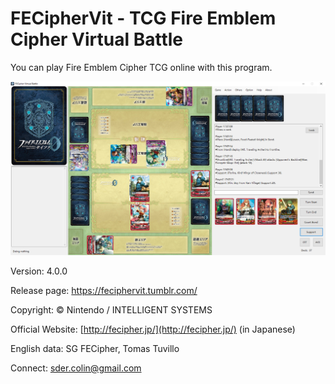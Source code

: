 # FECipherVit - TCG Fire Emblem Cipher Virtual Battle

You can play Fire Emblem Cipher TCG online with this program.

![](preview.png)

Version: 4.0.0

Release page: https://feciphervit.tumblr.com/

Copyright: © Nintendo / INTELLIGENT SYSTEMS

Official Website: [http://fecipher.jp/](http://fecipher.jp/) \(in Japanese\)

English data: SG FECipher, Tomas Tuvillo

Connect: sder.colin@gmail.com
